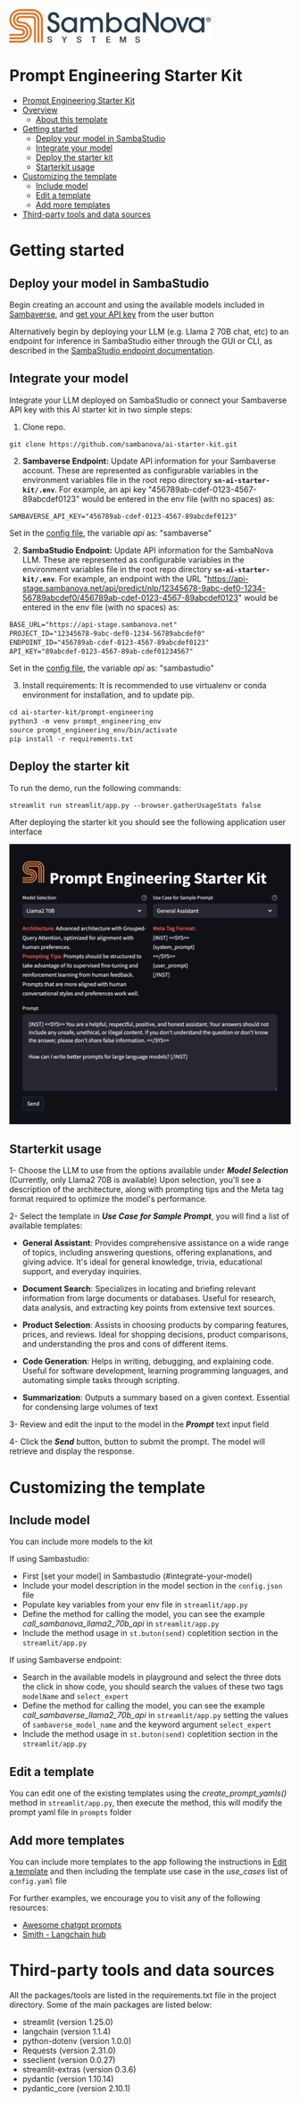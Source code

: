 
<a href="https://sambanova.ai/">
<picture>
  <source media="(prefers-color-scheme: dark)" srcset="../images/SambaNova-light-logo-1.png" height="60">
  <img alt="SambaNova logo" src="../images/SambaNova-dark-logo-1.png" height="60">
</picture>
</a>

Prompt Engineering Starter Kit
======================
<!-- TOC -->

- [Prompt Engineering Starter Kit](#prompt-engineering-starter-kit)
- [Overview](#overview)
    - [About this template](#about-this-template)
- [Getting started](#getting-started)
    - [Deploy your model in SambaStudio](#deploy-your-model-in-sambastudio)
    - [Integrate your model](#integrate-your-model)
    - [Deploy the starter kit](#deploy-the-starter-kit)
    - [Starterkit usage](#starterkit-usage)
- [Customizing the template](#customizing-the-template)
    - [Include model](#include-model)
    - [Edit a template](#edit-a-template)
    - [Add more templates](#add-more-templates)
- [Third-party tools and data sources](#third-party-tools-and-data-sources)

<!-- /TOC -->
# Getting started

## Deploy your model in SambaStudio

Begin creating an account and using the available models included in [Sambaverse](sambaverse.sambanova.net), and [get your API key](https://docs.sambanova.ai/sambaverse/latest/use-sambaverse.html#_your_api_key) from the user button

Alternatively begin by deploying your LLM (e.g. Llama 2 70B chat, etc) to an endpoint for inference in SambaStudio either through the GUI or CLI, as described in the [SambaStudio endpoint documentation](https://docs.sambanova.ai/sambastudio/latest/endpoints.html).

## Integrate your model

Integrate your LLM deployed on SambaStudio or connect your Sambaverse API key with this AI starter kit in two simple steps:
1. Clone repo.
```
git clone https://github.com/sambanova/ai-starter-kit.git
```

2. **Sambaverse Endpoint:**  Update API information for your Sambaverse account.  These are represented as configurable variables in the environment variables file in the root repo directory **```sn-ai-starter-kit/.env```**. For example, an api key
"456789ab-cdef-0123-4567-89abcdef0123"
would be entered in the env file (with no spaces) as:
```
SAMBAVERSE_API_KEY="456789ab-cdef-0123-4567-89abcdef0123"
```

Set in the [config file](./config.json), the variable *api* as: "sambaverse"

2. **SambaStudio Endpoint:**  Update API information for the SambaNova LLM.  These are represented as configurable variables in the environment variables file in the root repo directory **```sn-ai-starter-kit/.env```**. For example, an endpoint with the URL
"https://api-stage.sambanova.net/api/predict/nlp/12345678-9abc-def0-1234-56789abcdef0/456789ab-cdef-0123-4567-89abcdef0123"
would be entered in the env file (with no spaces) as:
```
BASE_URL="https://api-stage.sambanova.net"
PROJECT_ID="12345678-9abc-def0-1234-56789abcdef0"
ENDPOINT_ID="456789ab-cdef-0123-4567-89abcdef0123"
API_KEY="89abcdef-0123-4567-89ab-cdef01234567"
```

Set in the [config file](./config.json), the variable *api* as: "sambastudio"


3. Install requirements: It is recommended to use virtualenv or conda environment for installation, and to update pip.
```
cd ai-starter-kit/prompt-engineering
python3 -m venv prompt_engineering_env
source prompt_engineering_env/bin/activate
pip install -r requirements.txt
```

## Deploy the starter kit
To run the demo, run the following commands:
```
streamlit run streamlit/app.py --browser.gatherUsageStats false 
```

After deploying the starter kit you should see the following application user interface

![capture of prompt_engineering_demo](./docs/prompt_enginnering_app.png)

## Starterkit usage 

1- Choose the LLM to use from the options available under ***Model Selection*** (Currently, only Llama2 70B is available) Upon selection, you'll see a description of the architecture, along with prompting tips and the Meta tag format required to optimize the model's performance.

2- Select the template in ***Use Case for Sample Prompt***, you will find a list of available templates:

-  **General Assistant**: Provides comprehensive assistance on a wide range of topics, including answering questions, offering explanations, and giving advice. It's ideal for general knowledge, trivia, educational support, and everyday inquiries.

- **Document Search**: Specializes in locating and briefing relevant information from large documents or databases. Useful for research, data analysis, and extracting key points from extensive text sources.

- **Product Selection**: Assists in choosing products by comparing features, prices, and reviews. Ideal for shopping decisions, product comparisons, and understanding the pros and cons of different items.

- **Code Generation**: Helps in writing, debugging, and explaining code. Useful for software development, learning programming languages, and automating simple tasks through scripting.

- **Summarization**: Outputs a summary based on a given context. Essential for condensing large volumes of text 

3-  Review and edit the input to the model in the ***Prompt*** text input field

4- Click the ***Send*** button, button to submit the prompt. The model will retrieve and display the response.

# Customizing the template

## Include model

You can include more models to the kit 

If using Sambastudio:

- First [set your model] in Sambastudio (#integrate-your-model)
- Include your model description in the model section in the ```config.json``` file
- Populate key variables from your env file in ```streamlit/app.py```
- Define the method for calling the model, you can see the example *call_sambanova_llama2_70b_api* in ```streamlit/app.py```
- Include the method usage in ```st.buton(send)``` copletition section in the ```streamlit/app.py```

If using Sambaverse endpoint:

- Search in the available models in playground and select the three dots the click in show code, you should search the values of these two tags `modelName` and `select_expert` 
- Define the method for calling the model, you can see the example *call_sambaverse_llama2_70b_api* in ```streamlit/app.py``` setting the values of  `sambaverse_model_name` and the keyword argument `select_expert` 
- Include the method usage in ```st.buton(send)``` copletition section in the ```streamlit/app.py```


## Edit a template

You can edit one of the existing templates using the *create_prompt_yamls()* method in ```streamlit/app.py```, then execute the method, this will modify the prompt yaml file in ```prompts``` folder

## Add more templates

You can include more templates to the app following the instructions in [Edit a template](#edit-a-template) and then including the template use case in the *use_cases* list of ```config.yaml``` file

For further examples, we encourage you to visit any of the following resources:
- [Awesome chatgpt prompts](https://github.com/f/awesome-chatgpt-prompts)
- [Smith - Langchain hub](https://smith.langchain.com/hub)

# Third-party tools and data sources

All the packages/tools are listed in the requirements.txt file in the project directory. Some of the main packages are listed below:

- streamlit (version 1.25.0)
- langchain (version 1.1.4)
- python-dotenv (version 1.0.0)
- Requests (version 2.31.0)
- sseclient (version 0.0.27)
- streamlit-extras (version 0.3.6)
- pydantic (version 1.10.14)
- pydantic_core (version 2.10.1)
